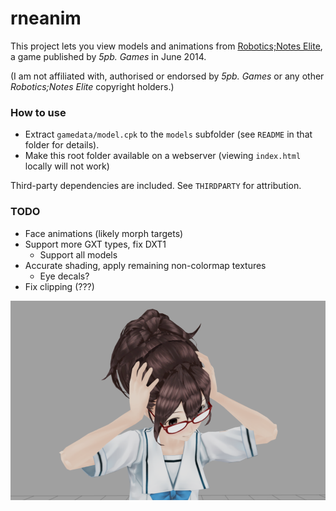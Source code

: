 # rneanim

This project lets you view models and animations from [Robotics;Notes Elite](https://vndb.org/v5883), a game published by *5pb. Games* in June 2014.

(I am not affiliated with, authorised or endorsed by *5pb. Games* or any other *Robotics;Notes Elite* copyright holders.)

### How to use

- Extract `gamedata/model.cpk` to the `models` subfolder (see `README` in that folder for details).
- Make this root folder available on a webserver (viewing `index.html` locally will not work)

Third-party dependencies are included. See `THIRDPARTY` for attribution.

### TODO

- Face animations (likely morph targets)
- Support more GXT types, fix DXT1
  - Support all models
- Accurate shading, apply remaining non-colormap textures
  - Eye decals?
- Fix clipping (???)

![AkiDamaged](akidamaged.png?raw=true "AkiDamaged")